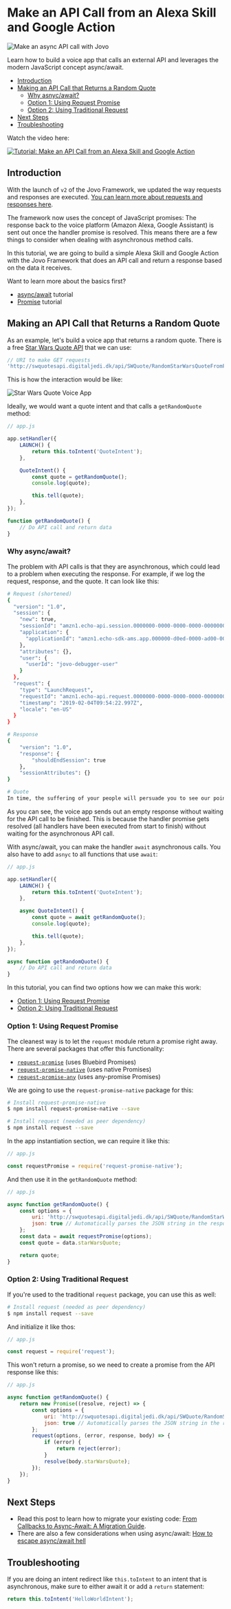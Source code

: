 # Make an API Call from an Alexa Skill and Google Action

![Make an async API call with Jovo](./img/api-call-jovo.jpg "Using async await for Alexa Skills and Google Actions with Jovo")

Learn how to build a voice app that calls an external API and leverages the modern JavaScript concept async/await.

* [Introduction](#introduction)
* [Making an API Call that Returns a Random Quote](#making-an-api-call-that-returns-a-random-quote)
   * [Why asnyc/await?](#why-async-await)
   * [Option 1: Using Request Promise](#option-1:-using-request-promise)
   * [Option 2: Using Traditional Request](#option-2:-using-traditional-request)
* [Next Steps](#next-steps)
* [Troubleshooting](#troubleshooting)

Watch the video here:

[![Tutorial: Make an API Call from an Alexa Skill and Google Action](./img/video-api-call.jpg 'youtube-video')](https://www.youtube.com/watch?v=LbI0zRIJuzE)

## Introduction

With the launch of `v2` of the Jovo Framework, we updated the way requests and responses are executed. [You can learn more about requests and responses here](https://www.jovo.tech/docs/requests-responses).

The framework now uses the concept of JavaScript promises: The response back to the voice platform (Amazon Alexa, Google Assistant) is sent out once the handler promise is resolved. This means there are a few things to consider when dealing with asynchronous method calls.

In this tutorial, we are going to build a simple Alexa Skill and Google Action with the Jovo Framework that does an API call and return a response based on the data it receives.

Want to learn more about the basics first?
* [async/await](https://javascript.info/async-await) tutorial
* [Promise](https://javascript.info/promise-basics) tutorial


## Making an API Call that Returns a Random Quote

As an example, let's build a voice app that returns a random quote. There is a free [Star Wars Quote API](http://swquotesapi.digitaljedi.dk/index.html) that we can use:

```javascript
// URI to make GET requests
'http://swquotesapi.digitaljedi.dk/api/SWQuote/RandomStarWarsQuoteFromFaction/4'
```

This is how the interaction would be like:

![Star Wars Quote Voice App](./img/star-wars-quote-debugger.jpg "Building a Star Wars Quote Alexa Skill and Google Action")

Ideally, we would want a quote intent and that calls a `getRandomQuote` method:

```javascript
// app.js

app.setHandler({
    LAUNCH() {
        return this.toIntent('QuoteIntent');
    },

    QuoteIntent() {
        const quote = getRandomQuote();
        console.log(quote);

        this.tell(quote);
    },
});

function getRandomQuote() {
    // Do API call and return data
}
```



### Why async/await?

The problem with API calls is that they are asynchronous, which could lead to a problem when executing the response. For example, if we log the request, response, and the quote. It can look like this:

```sh
# Request (shortened)
{
  "version": "1.0",
  "session": {
    "new": true,
    "sessionId": "amzn1.echo-api.session.0000000-0000-0000-0000-00000000000",
    "application": {
      "applicationId": "amzn1.echo-sdk-ams.app.000000-d0ed-0000-ad00-000000d00ebe"
    },
    "attributes": {},
    "user": {
      "userId": "jovo-debugger-user"
    }
  },
  "request": {
    "type": "LaunchRequest",
    "requestId": "amzn1.echo-api.request.0000000-0000-0000-0000-00000000000",
    "timestamp": "2019-02-04T09:54:22.997Z",
    "locale": "en-US"
  }
}

# Response
{
	"version": "1.0",
	"response": {
		"shouldEndSession": true
	},
	"sessionAttributes": {}
}

# Quote
In time, the suffering of your people will persuade you to see our point of view. — Nute Gunray
```

As you can see, the voice app sends out an empty response without waiting for the API call to be finished. This is because the handler promise gets resolved (all handlers have been executed from start to finish) without waiting for the asynchronous API call.

With async/await, you can make the handler `await` asynchronous calls. You also have to add `asnyc` to all functions that use `await`:

```javascript
// app.js

app.setHandler({
    LAUNCH() {
        return this.toIntent('QuoteIntent');
    },

    async QuoteIntent() {
        const quote = await getRandomQuote();
        console.log(quote);

        this.tell(quote);
    },
});

async function getRandomQuote() {
    // Do API call and return data
}
```

In this tutorial, you can find two options how we can make this work:

* [Option 1: Using Request Promise](#option-1:-using-request-promise)
* [Option 2: Using Traditional Request](#option-2:-using-traditional-request)

### Option 1: Using Request Promise

The cleanest way is to let the `request` module return a promise right away. There are several packages that offer this functionality:

* [`request-promise`](https://github.com/request/request-promise) (uses Bluebird Promises)
* [`request-promise-native`](https://github.com/request/request-promise-native) (uses native Promises)
* [`request-promise-any`](https://github.com/request/request-promise-any) (uses any-promise Promises)

We are going to use the `request-promise-native` package for this:

```sh
# Install request-promise-native
$ npm install request-promise-native --save

# Install request (needed as peer dependency)
$ npm install request --save
```

In the app instantiation section, we can require it like this:

```javascript
// app.js

const requestPromise = require('request-promise-native');
```

And then use it in the `getRandomQuote` method:

```javascript
// app.js

async function getRandomQuote() {
    const options = {
        uri: 'http://swquotesapi.digitaljedi.dk/api/SWQuote/RandomStarWarsQuoteFromFaction/4',
        json: true // Automatically parses the JSON string in the response
    };
    const data = await requestPromise(options);
    const quote = data.starWarsQuote;

    return quote;
}
```

### Option 2: Using Traditional Request

If you're used to the traditional `request` package, you can use this as well:

```sh
# Install request (needed as peer dependency)
$ npm install request --save
```

And initialize it like thos:

```javascript
// app.js

const request = require('request');
```
This won't return a promise, so we need to create a promise from the API response like this:

```javascript
// app.js

async function getRandomQuote() {
    return new Promise((resolve, reject) => {
        const options = {
            uri: 'http://swquotesapi.digitaljedi.dk/api/SWQuote/RandomStarWarsQuoteFromFaction/4',
            json: true // Automatically parses the JSON string in the response
        };
        request(options, (error, response, body) => {
            if (error) {
                return reject(error);
            }
            resolve(body.starWarsQuote);
        });
    });
}
```

## Next Steps

* Read this post to learn how to migrate your existing code: [From Callbacks to Async-Await: A Migration Guide](https://dzone.com/articles/from-callbacks-to-async-await-a-migration-guide).
* There are also a few considerations when using async/await: [How to escape async/await hell](https://medium.freecodecamp.org/avoiding-the-async-await-hell-c77a0fb71c4c)

## Troubleshooting

If you are doing an intent redirect like `this.toIntent` to an intent that is asynchronous, make sure to either await it or add a `return` statement:

```javascript
return this.toIntent('HelloWorldIntent');
```


<!--[metadata]: { "description": "Learn how to build a voice app that calls an external API and leverages the modern JavaScript concept async/await.", "author": "jan-koenig", "tags": "API", "og-image": "https://www.jovo.tech/img/tutorials/api-call/api-call-jovo.jpg"  }-->
